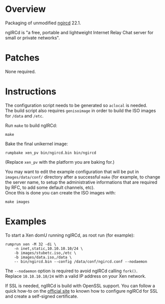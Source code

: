 Overview
========

Packaging of unmodified [ngircd](http://ngircd.barton.de/) 22.1.

ngIRCd is "a free, portable and lightweight Internet Relay Chat server for small
or private networks".

Patches
=======

None required.

Instructions
============

The configuration script needs to be generated so `aclocal` is needed.  
The build script also requires `genisoimage` in order to build the ISO images
for `/data` and `/etc`.

Run `make` to build ngIRCd:
```
make
```

Bake the final unikernel image:
```
rumpbake xen_pv bin/ngircd.bin bin/ngircd
```
(Replace `xen_pv` with the platform you are baking for.)

You may want to edit the example configuration that will be put in
`images/data/conf/` directory after a successful `make` (for example,
to change the server name, to setup the administrative informations that are
required by RFC, to add some default channels, etc).  
Once this is done you can create the ISO images with:
```
make images
```

Examples
========

To start a Xen domU running ngIRCd, as root run (for example):
````
rumprun xen -M 32 -di \
    -n inet,static,10.10.10.10/24 \
    -b images/stubetc.iso,/etc \
    -b images/data.iso,/data \
    -- bin/ngircd.bin --config /data/conf/ngircd.conf --nodaemon
````
The `--nodaemon` option is required to avoid ngIRCd calling `fork()`.  
Replace `10.10.10.10/24` with a valid IP address on your Xen network.

If SSL is needed, ngIRCd is build with OpenSSL support. You can follow a quick
how-to on the [official site](http://ngircd.barton.de/doc/SSL.txt) to known how
to configure ngIRCd for SSL and create a self-signed certificate.
